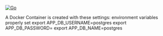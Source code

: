 [![Go](https://github.com/AbdueKoc/KOC_CICD/actions/workflows/go.yml/badge.svg?branch=main)](https://github.com/AbdueKoc/KOC_CICD/actions/workflows/go.yml)

A Docker Container is created with these settings:
environment variables properly set
    export APP_DB_USERNAME=postgres
    export APP_DB_PASSWORD=<whatever password you use>
    export APP_DB_NAME=postgres
